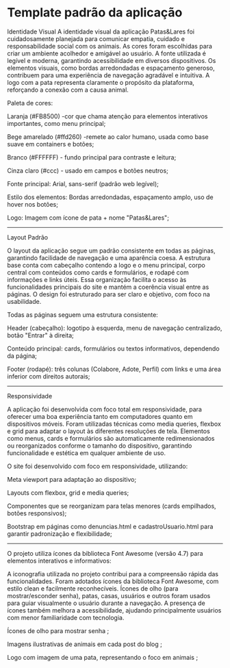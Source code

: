 # Template padrão da aplicação

Identidade Visual
A identidade visual da aplicação Patas&Lares foi cuidadosamente planejada para comunicar empatia, cuidado e responsabilidade social com os animais. As cores foram escolhidas para criar um ambiente acolhedor e amigável ao usuário. A fonte utilizada é legível e moderna, garantindo acessibilidade em diversos dispositivos. Os elementos visuais, como bordas arredondadas e espaçamento generoso, contribuem para uma experiência de navegação agradável e intuitiva. A logo com a pata representa claramente o propósito da plataforma, reforçando a conexão com a causa animal.

Paleta de cores:

Laranja (#FB8500) -cor que chama atenção para elementos interativos importantes, como menu principal;

Bege amarelado (#ffd260) -remete ao calor humano, usada como base suave em containers e botões;

Branco (#FFFFFF) - fundo principal para contraste e leitura;

Cinza claro (#ccc) - usado em campos e botões neutros;

Fonte principal: Arial, sans-serif (padrão web legível);

Estilo dos elementos: Bordas arredondadas, espaçamento amplo, uso de hover nos botões;

Logo: Imagem com ícone de pata + nome "Patas&Lares";

---------------------------------------------------------------------------------------------------------------------------------

Layout Padrão

O layout da aplicação segue um padrão consistente em todas as páginas, garantindo facilidade de navegação e uma aparência coesa. A estrutura base conta com cabeçalho contendo a logo e o menu principal, corpo central com conteúdos como cards e formulários, e rodapé com informações e links úteis. Essa organização facilita o acesso às funcionalidades principais do site e mantém a coerência visual entre as páginas. O design foi estruturado para ser claro e objetivo, com foco na usabilidade.



Todas as páginas seguem uma estrutura consistente:

Header (cabeçalho): logotipo à esquerda, menu de navegação centralizado, botão "Entrar" à direita;

Conteúdo principal: cards, formulários ou textos informativos, dependendo da página;

Footer (rodapé): três colunas (Colabore, Adote, Perfil) com links e uma área inferior com direitos autorais;

---------------------------------------------------------------------------------------------------------------------------------

Responsividade

A aplicação foi desenvolvida com foco total em responsividade, para oferecer uma boa experiência tanto em computadores quanto em dispositivos móveis. Foram utilizadas técnicas como media queries, flexbox e grid para adaptar o layout às diferentes resoluções de tela. Elementos como menus, cards e formulários são automaticamente redimensionados ou reorganizados conforme o tamanho do dispositivo, garantindo funcionalidade e estética em qualquer ambiente de uso.

O site foi desenvolvido com foco em responsividade, utilizando:

Meta viewport para adaptação ao dispositivo;

Layouts com flexbox, grid e media queries;

Componentes que se reorganizam para telas menores (cards empilhados, botões responsivos);

Bootstrap em páginas como denuncias.html e cadastroUsuario.html para garantir padronização e flexibilidade;

-----------------------------------------------------------------------------------------------------------------------------------------------------

O projeto utiliza ícones da biblioteca Font Awesome (versão 4.7) para elementos interativos e informativos:

A iconografia utilizada no projeto contribui para a compreensão rápida das funcionalidades. Foram adotados ícones da biblioteca Font Awesome, com estilo clean e facilmente reconhecíveis. Ícones de olho (para mostrar/esconder senha), patas, casas, usuários e outros foram usados para guiar visualmente o usuário durante a navegação. A presença de ícones também melhora a acessibilidade, ajudando principalmente usuários com menor familiaridade com tecnologia.

Ícones de olho para mostrar senha ;

Imagens ilustrativas de animais em cada post do blog ;

Logo com imagem de uma pata, representando o foco em animais ;

